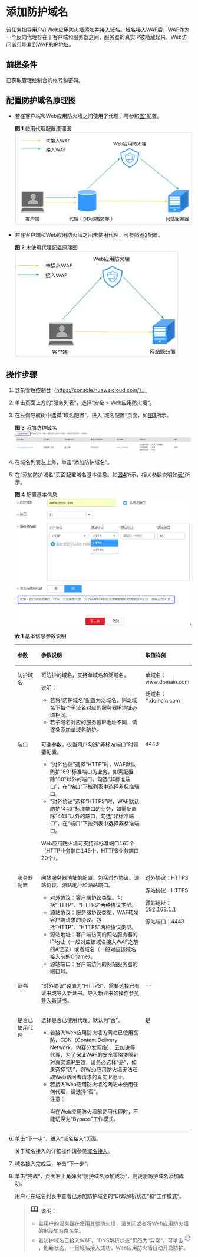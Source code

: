 # 添加防护域名<a name="waf_01_0002"></a>

该任务指导用户在Web应用防火墙添加并接入域名。域名接入WAF后，WAF作为一个反向代理存在于客户端和服务器之间，服务器的真实IP被隐藏起来，Web访问者只能看到WAF的IP地址。

## 前提条件<a name="section2256777914731"></a>

已获取管理控制台的帐号和密码。

## 配置防护域名原理图<a name="section155061806348"></a>

-   若在客户端和Web应用防火墙之间使用了代理，可参照[图1](#fig030435404518)配置。

    **图 1**  使用代理配置原理图<a name="fig030435404518"></a>  
    ![](figures/使用代理配置原理图.png "使用代理配置原理图")


-   若在客户端和Web应用防火墙之间未使用代理，可参照[图2](#fig1624119317528)配置。

    **图 2**  未使用代理配置原理图<a name="fig1624119317528"></a>  
    ![](figures/未使用代理配置原理图.png "未使用代理配置原理图")


## 操作步骤<a name="section18585791172619"></a>

1.  登录管理控制台（https://console.huaweicloud.com/）。
2.  单击页面上方的“服务列表“，选择“安全  \>  Web应用防火墙“。
3.  在左侧导航树中选择“域名配置“，进入“域名配置“页面，如[图3](#fig15593418182219)所示。

    **图 3**  添加防护域名<a name="fig15593418182219"></a>  
    ![](figures/添加防护域名.jpg "添加防护域名")

4.  在域名列表左上角，单击“添加防护域名“。
5.  在“添加防护域名“页面配置域名基本信息。如[图4](#fig175731754141418)所示，相关参数说明如[表1](#table7692122554811)所示。

    **图 4**  配置基本信息<a name="fig175731754141418"></a>  
    ![](figures/配置基本信息.jpg "配置基本信息")

    **表 1**  基本信息参数说明

    <a name="table7692122554811"></a>
    <table><thead align="left"><tr id="row1068752517484"><th class="cellrowborder" valign="top" width="15%" id="mcps1.2.4.1.1"><p id="p768742524817"><a name="p768742524817"></a><a name="p768742524817"></a>参数</p>
    </th>
    <th class="cellrowborder" valign="top" width="63%" id="mcps1.2.4.1.2"><p id="p1168782534812"><a name="p1168782534812"></a><a name="p1168782534812"></a>参数说明</p>
    </th>
    <th class="cellrowborder" valign="top" width="22%" id="mcps1.2.4.1.3"><p id="p12687162544815"><a name="p12687162544815"></a><a name="p12687162544815"></a>取值样例</p>
    </th>
    </tr>
    </thead>
    <tbody><tr id="row1368718254486"><td class="cellrowborder" valign="top" width="15%" headers="mcps1.2.4.1.1 "><p id="p368762516486"><a name="p368762516486"></a><a name="p368762516486"></a>防护域名</p>
    </td>
    <td class="cellrowborder" valign="top" width="63%" headers="mcps1.2.4.1.2 "><p id="p168710252489"><a name="p168710252489"></a><a name="p168710252489"></a>可防护的域名，支持单域名和泛域名。</p>
    <div class="note" id="note06871725174817"><a name="note06871725174817"></a><a name="note06871725174817"></a><span class="notetitle"> 说明： </span><div class="notebody"><a name="ul2687625154816"></a><a name="ul2687625154816"></a><ul id="ul2687625154816"><li>若将<span class="parmname" id="parmname19687102518481"><a name="parmname19687102518481"></a><a name="parmname19687102518481"></a>“防护域名”</span>配置为泛域名，则泛域名下每个子域名对应的服务器IP地址必须相同。</li><li>若子域名对应的服务器IP地址不同，请逐条添加单域名防护。</li></ul>
    </div></div>
    </td>
    <td class="cellrowborder" valign="top" width="22%" headers="mcps1.2.4.1.3 "><p id="p1268714259482"><a name="p1268714259482"></a><a name="p1268714259482"></a>单域名：www.domain.com</p>
    <p id="p176877251487"><a name="p176877251487"></a><a name="p176877251487"></a>泛域名：*.domain.com</p>
    </td>
    </tr>
    <tr id="row116884252488"><td class="cellrowborder" valign="top" width="15%" headers="mcps1.2.4.1.1 "><p id="p468762516482"><a name="p468762516482"></a><a name="p468762516482"></a>端口</p>
    </td>
    <td class="cellrowborder" valign="top" width="63%" headers="mcps1.2.4.1.2 "><p id="p8687182544810"><a name="p8687182544810"></a><a name="p8687182544810"></a>可选参数，仅当用户勾选<span class="parmname" id="parmname15687162544812"><a name="parmname15687162544812"></a><a name="parmname15687162544812"></a>“非标准端口”</span>时需要配置。</p>
    <a name="ul86882025104815"></a><a name="ul86882025104815"></a><ul id="ul86882025104815"><li><span class="parmname" id="parmname268752554811"><a name="parmname268752554811"></a><a name="parmname268752554811"></a>“对外协议”</span>选择<span class="parmvalue" id="parmvalue1368772515487"><a name="parmvalue1368772515487"></a><a name="parmvalue1368772515487"></a>“HTTP”</span>时，WAF默认防护<span class="parmvalue" id="parmvalue176871525194810"><a name="parmvalue176871525194810"></a><a name="parmvalue176871525194810"></a>“80”</span>标准端口的业务，如需配置除<span class="parmvalue" id="parmvalue268714258481"><a name="parmvalue268714258481"></a><a name="parmvalue268714258481"></a>“80”</span>以外的端口，勾选<span class="parmname" id="parmname96871825134813"><a name="parmname96871825134813"></a><a name="parmname96871825134813"></a>“非标准端口”</span>，在<span class="parmname" id="parmname156881251484"><a name="parmname156881251484"></a><a name="parmname156881251484"></a>“端口”</span>下拉列表中选择非标准端口。</li><li><span class="parmname" id="parmname46881325184815"><a name="parmname46881325184815"></a><a name="parmname46881325184815"></a>“对外协议”</span>选择<span class="parmvalue" id="parmvalue96881725124816"><a name="parmvalue96881725124816"></a><a name="parmvalue96881725124816"></a>“HTTPS”</span>时，WAF默认防护<span class="parmvalue" id="parmvalue10688122517488"><a name="parmvalue10688122517488"></a><a name="parmvalue10688122517488"></a>“443”</span>标准端口的业务，如需配置除<span class="parmvalue" id="parmvalue1068882594811"><a name="parmvalue1068882594811"></a><a name="parmvalue1068882594811"></a>“443”</span>以外的端口，勾选<span class="parmname" id="parmname136881725194811"><a name="parmname136881725194811"></a><a name="parmname136881725194811"></a>“非标准端口”</span>，在<span class="parmname" id="parmname1768815250489"><a name="parmname1768815250489"></a><a name="parmname1768815250489"></a>“端口”</span>下拉列表中选择非标准端口。</li></ul>
    <p id="p12688525104820"><a name="p12688525104820"></a><a name="p12688525104820"></a>Web应用防火墙可支持非标准端口165个（HTTP业务端口145个，HTTPS业务端口20个）。</p>
    </td>
    <td class="cellrowborder" valign="top" width="22%" headers="mcps1.2.4.1.3 "><p id="p86881725164816"><a name="p86881725164816"></a><a name="p86881725164816"></a>4443</p>
    </td>
    </tr>
    <tr id="row5690192514820"><td class="cellrowborder" valign="top" width="15%" headers="mcps1.2.4.1.1 "><p id="p116898254489"><a name="p116898254489"></a><a name="p116898254489"></a>服务器配置</p>
    </td>
    <td class="cellrowborder" valign="top" width="63%" headers="mcps1.2.4.1.2 "><p id="p568972554814"><a name="p568972554814"></a><a name="p568972554814"></a>网站服务器地址的配置。包括对外协议、源站协议、源站地址和源站端口。</p>
    <a name="ul16689625134815"></a><a name="ul16689625134815"></a><ul id="ul16689625134815"><li>对外协议：客户端协议类型。包括<span class="parmvalue" id="parmvalue468962564815"><a name="parmvalue468962564815"></a><a name="parmvalue468962564815"></a>“HTTP”</span>、<span class="parmvalue" id="parmvalue1068932514812"><a name="parmvalue1068932514812"></a><a name="parmvalue1068932514812"></a>“HTTPS”</span>两种协议类型。</li><li>源站协议：服务器协议类型，WAF转发客户端请求的协议。包括<span class="parmvalue" id="parmvalue66891325124819"><a name="parmvalue66891325124819"></a><a name="parmvalue66891325124819"></a>“HTTP”</span>、<span class="parmvalue" id="parmvalue1968972511483"><a name="parmvalue1968972511483"></a><a name="parmvalue1968972511483"></a>“HTTPS”</span>两种协议类型。</li><li>源站地址：客户端访问的网站服务器的IP地址（一般对应该域名接入WAF之前的A记录）或者域名（一般对应该域名接入前的Cname）。</li><li>源站端口：客户端访问的网站服务器的端口号。</li></ul>
    </td>
    <td class="cellrowborder" valign="top" width="22%" headers="mcps1.2.4.1.3 "><p id="p20689192524820"><a name="p20689192524820"></a><a name="p20689192524820"></a>对外协议：HTTPS</p>
    <p id="p568922544813"><a name="p568922544813"></a><a name="p568922544813"></a>源站协议：HTTPS</p>
    <p id="p1368915251486"><a name="p1368915251486"></a><a name="p1368915251486"></a>源站地址：192.168.1.1</p>
    <p id="p13689162510483"><a name="p13689162510483"></a><a name="p13689162510483"></a>源站端口：4443</p>
    </td>
    </tr>
    <tr id="row76909251484"><td class="cellrowborder" valign="top" width="15%" headers="mcps1.2.4.1.1 "><p id="p169072504811"><a name="p169072504811"></a><a name="p169072504811"></a>证书</p>
    </td>
    <td class="cellrowborder" valign="top" width="63%" headers="mcps1.2.4.1.2 "><p id="p10690525124812"><a name="p10690525124812"></a><a name="p10690525124812"></a><span class="parmname" id="parmname10690225154816"><a name="parmname10690225154816"></a><a name="parmname10690225154816"></a>“对外协议”</span>设置为<span class="parmvalue" id="parmvalue669042554818"><a name="parmvalue669042554818"></a><a name="parmvalue669042554818"></a>“HTTPS”</span>，需要选择已有证书或导入新证书。导入新证书的操作参见<a href="导入新证书.md">导入新证书</a>。</p>
    </td>
    <td class="cellrowborder" valign="top" width="22%" headers="mcps1.2.4.1.3 "><p id="p86901825134813"><a name="p86901825134813"></a><a name="p86901825134813"></a>--</p>
    </td>
    </tr>
    <tr id="row1969222517483"><td class="cellrowborder" valign="top" width="15%" headers="mcps1.2.4.1.1 "><p id="p1169092534819"><a name="p1169092534819"></a><a name="p1169092534819"></a>是否已使用代理</p>
    </td>
    <td class="cellrowborder" valign="top" width="63%" headers="mcps1.2.4.1.2 "><p id="p166901425154813"><a name="p166901425154813"></a><a name="p166901425154813"></a>选择是否已使用代理。默认为<span class="parmvalue" id="parmvalue8690525174814"><a name="parmvalue8690525174814"></a><a name="parmvalue8690525174814"></a>“否”</span>。</p>
    <a name="ul126921725154816"></a><a name="ul126921725154816"></a><ul id="ul126921725154816"><li>若接入Web应用防火墙的网站已使用高防、CDN（Content Delivery Network，内容分发网络）、云加速等代理，为了保证WAF的安全策略能够针对真实源IP生效，请务必选择<span class="parmvalue" id="parmvalue269032514487"><a name="parmvalue269032514487"></a><a name="parmvalue269032514487"></a>“是”</span>，如果选择<span class="parmvalue" id="parmvalue18690102524819"><a name="parmvalue18690102524819"></a><a name="parmvalue18690102524819"></a>“否”</span>，则Web应用防火墙无法获取Web访问者请求的真实IP地址。</li><li>若接入Web应用防火墙的网站未使用任何代理，请选择<span class="parmvalue" id="parmvalue146921525114820"><a name="parmvalue146921525114820"></a><a name="parmvalue146921525114820"></a>“否”</span>。<div class="notice" id="note1252785435112"><a name="note1252785435112"></a><a name="note1252785435112"></a><span class="noticetitle"> 注意： </span><div class="noticebody"><p id="p652812548518"><a name="p652812548518"></a><a name="p652812548518"></a>当在Web应用防火墙前使用代理时，不能切换为<span class="parmvalue" id="parmvalue16116145165313"><a name="parmvalue16116145165313"></a><a name="parmvalue16116145165313"></a>“Bypass”</span>工作模式。</p>
    </div></div>
    </li></ul>
    </td>
    <td class="cellrowborder" valign="top" width="22%" headers="mcps1.2.4.1.3 "><p id="p26928251489"><a name="p26928251489"></a><a name="p26928251489"></a>是</p>
    </td>
    </tr>
    </tbody>
    </table>

6.  单击“下一步“，进入“域名接入“页面。

    关于域名接入的详细操作请参见[域名接入](域名接入.md)。

7.  域名接入完成后，单击“下一步“。
8.  单击“完成“，页面右上角弹出“防护域名添加成功“，则说明防护域名添加成功。

    用户可在域名列表中查看已添加防护域名的“DNS解析状态“和“工作模式“。

    >![](public_sys-resources/icon-note.gif) **说明：**   
    >-   若用户的服务器在使用其他防火墙，请关闭或者将Web应用防火墙的IP段加为白名单。  
    >-   若防护域名已接入WAF，“DNS解析状态“仍然为“异常“，可单击![](figures/刷新图标.jpg)，刷新状态，一旦域名接入成功，Web应用防火墙自动开启防护。  


